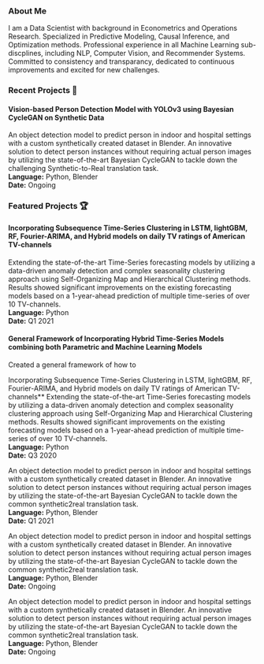 ### About Me

I am a Data Scientist with background in Econometrics and Operations Research. Specialized in Predictive Modeling, Causal Inference, and Optimization methods. Professional experience in all Machine Learning sub-discplines, including NLP, Computer Vision, and Recommender Systems. Committed to consistency and transparancy, dedicated to continuous improvements and excited for new challenges.

### Recent Projects 💎

#### **Vision-based Person Detection Model with YOLOv3 using Bayesian CycleGAN on Synthetic Data**
An object detection model to predict person in indoor and hospital settings with a custom synthetically created dataset in Blender. An innovative solution to detect person instances without requiring actual person images by utilizing the state-of-the-art Bayesian CycleGAN to tackle down the challenging Synthetic-to-Real translation task.\
**Language:** Python, Blender\
**Date:** Ongoing

### Featured Projects 🏆

#### **Incorporating Subsequence Time-Series Clustering in LSTM, lightGBM, RF, Fourier-ARIMA, and Hybrid models on daily TV ratings of American TV-channels**
Extending the state-of-the-art Time-Series forecasting models by utilizing a data-driven anomaly detection and complex seasonality clustering approach using Self-Organizing Map and Hierarchical Clustering methods. Results showed significant improvements on the existing forecasting models based on a 1-year-ahead prediction of multiple time-series of over 10 TV-channels.\
**Language:** Python\
**Date:** Q1 2021

#### **General Framework of Incorporating Hybrid Time-Series Models combining both Parametric and Machine Learning Models**
Created a general framework of how to 

Incorporating Subsequence Time-Series Clustering in LSTM, lightGBM, RF, Fourier-ARIMA, and Hybrid models on daily TV ratings of American TV-channels**
Extending the state-of-the-art Time-Series forecasting models by utilizing a data-driven anomaly detection and complex seasonality clustering approach using Self-Organizing Map and Hierarchical Clustering methods. Results showed significant improvements on the existing forecasting models based on a 1-year-ahead prediction of multiple time-series of over 10 TV-channels.\
**Language:** Python\
**Date:** Q3 2020



An object detection model to predict person in indoor and hospital settings with a custom synthetically created dataset in Blender. An innovative solution to detect person instances without requiring actual person images by utilizing the state-of-the-art Bayesian CycleGAN to tackle down the common synthetic2real translation task.\
**Language:** Python, Blender\
**Date:** Q1 2021

An object detection model to predict person in indoor and hospital settings with a custom synthetically created dataset in Blender. An innovative solution to detect person instances without requiring actual person images by utilizing the state-of-the-art Bayesian CycleGAN to tackle down the common synthetic2real translation task.\
**Language:** Python, Blender\
**Date:** Ongoing

An object detection model to predict person in indoor and hospital settings with a custom synthetically created dataset in Blender. An innovative solution to detect person instances without requiring actual person images by utilizing the state-of-the-art Bayesian CycleGAN to tackle down the common synthetic2real translation task.\
**Language:** Python, Blender\
**Date:** Ongoing
<!--
**huytjuh/huytjuh** is a ✨ _special_ ✨ repository because its `README.md` (this file) appears on your GitHub profile.

Here are some ideas to get you started:

- 🔭 I’m currently working on ...
- 🌱 I’m currently learning ...
- 👯 I’m looking to collaborate on ...
- 🤔 I’m looking for help with ...
- 💬 Ask me about ...
- 📫 How to reach me: ...
- 😄 Pronouns: ...
- ⚡ Fun fact: ...
-->
